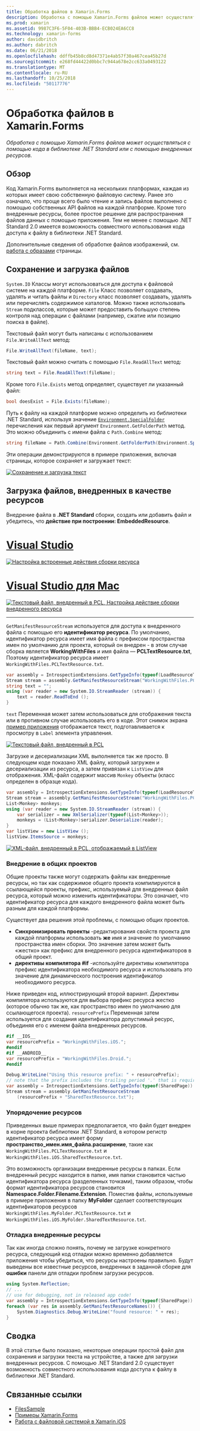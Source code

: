 ```yaml
---
title: Обработка файлов в Xamarin.Forms
description: Обработка с помощью Xamarin.Forms файлов может осуществляться с помощью кода в библиотеке .NET Standard или с помощью внедренных ресурсов.
ms.prod: xamarin
ms.assetid: 9987C3F6-5F04-403B-BBB4-ECB024EA6CC8
ms.technology: xamarin-forms
author: davidbritch
ms.author: dabritch
ms.date: 06/21/2018
ms.openlocfilehash: ddffb45b8cd8d47371e4ab57f30a467cea45b27d
ms.sourcegitcommit: e268fd44422d0bbc7c944a678e2cc633a0493122
ms.translationtype: MT
ms.contentlocale: ru-RU
ms.lasthandoff: 10/25/2018
ms.locfileid: "50117776"
---
```

# <a name="file-handling-in-xamarinforms"></a>Обработка файлов в Xamarin.Forms

_Обработка с помощью Xamarin.Forms файлов может осуществляться с помощью кода в библиотеке .NET Standard или с помощью внедренных ресурсов._

## <a name="overview"></a>Обзор

Код Xamarin.Forms выполняется на нескольких платформах, каждая из которых имеет свою собственную файловую систему. Ранее это означало, что проще всего было чтение и запись файлов выполнено с помощью собственных API файлов на каждой платформе. Кроме того внедренные ресурсы, более простое решение для распространения файлов данных с помощью приложения. Тем не менее с помощью .NET Standard 2.0 имеется возможность совместного использования кода доступа к файлу в библиотеки .NET Standard.

Дополнительные сведения об обработке файлов изображений, см. [работа с образами](~/xamarin-forms/user-interface/images.md) страницы.

<a name="Loading_and_Saving_Files" />

## <a name="saving-and-loading-files"></a>Сохранение и загрузка файлов

`System.IO` Классы могут использоваться для доступа к файловой системе на каждой платформе. `File` Класс позволяет создавать, удалять и читать файлы и `Directory` класс позволяет создавать, удалять или перечислять содержимое каталогов. Можно также использовать `Stream` подклассов, которые может предоставить большую степень контроля над операции с файлами (например, сжатие или позицию поиска в файле).

Текстовый файл могут быть написаны с использованием `File.WriteAllText` метод:

```csharp
File.WriteAllText(fileName, text);
```

Текстовый файл можно считать с помощью `File.ReadAllText` метод:

```csharp
string text = File.ReadAllText(fileName);
```

Кроме того `File.Exists` метод определяет, существует ли указанный файл:

```csharp
bool doesExist = File.Exists(fileName);
```

Путь к файлу на каждой платформе можно определить из библиотеки .NET Standard, используя значение [ `Environment.SpecialFolder` ](xref:System.Environment.SpecialFolder) перечисления как первый аргумент `Environment.GetFolderPath` метод. Это можно объединить с имени файла с `Path.Combine` метод:

```csharp
string fileName = Path.Combine(Environment.GetFolderPath(Environment.SpecialFolder.LocalApplicationData), "temp.txt");
```

Эти операции демонстрируются в примере приложения, включая страницы, которое сохраняет и загружает текст:

[![Сохранение и загрузка текст](files-images/saveandload-sml.png "сохранение и загрузка файлов в приложении")](files-images/saveandload.png#lightbox "сохранение и загрузка файлов в приложении")

<a name="Loading_Files_Embedded_as_Resources" />

## <a name="loading-files-embedded-as-resources"></a>Загрузка файлов, внедренных в качестве ресурсов

Внедрение файла в **.NET Standard** сборки, создать или добавить файл и убедитесь, что **действие при построении: EmbeddedResource**.

# <a name="visual-studiotabwindows"></a>[Visual Studio](#tab/windows)

[![Настройка встроенные действия сборки ресурса](files-images/vs-embeddedresource-sml.png "EmbeddedResource BuildAction параметр")](files-images/vs-embeddedresource.png#lightbox "EmbeddedResource BuildAction параметр")

# <a name="visual-studio-for-mactabmacos"></a>[Visual Studio для Mac](#tab/macos)

[![Текстовый файл, внедренный в PCL, Настройка действие сборки внедренного ресурса](files-images/xs-embeddedresource-sml.png "EmbeddedResource BuildAction параметр")](files-images/xs-embeddedresource.png#lightbox "EmbeddedResource BuildAction параметр")

-----

`GetManifestResourceStream` используется для доступа к внедренного файла с помощью его **идентификатор ресурса**. По умолчанию, идентификатор ресурса имеет имя файла с префиксом пространства имен по умолчанию для проекта, который он внедрен - в этом случае сборка является **WorkingWithFiles** и имя файла — **PCLTextResource.txt**, Поэтому идентификатор ресурса имеет `WorkingWithFiles.PCLTextResource.txt`.

```csharp
var assembly = IntrospectionExtensions.GetTypeInfo(typeof(LoadResourceText)).Assembly;
Stream stream = assembly.GetManifestResourceStream("WorkingWithFiles.PCLTextResource.txt");
string text = "";
using (var reader = new System.IO.StreamReader (stream)) {
    text = reader.ReadToEnd ();
}
```

`text` Переменная может затем использоваться для отображения текста или в противном случае использовать его в коде. Этот снимок экрана [пример приложения](https://developer.xamarin.com/samples/xamarin-forms/WorkingWithFiles/) отображается текст, подготавливается к просмотру в `Label` элемента управления.

 [![Текстовый файл, внедренный в PCL](files-images/pcltext-sml.png "внедренный текстовый файл в PCL, отображаемый в приложении")](files-images/pcltext.png#lightbox "внедренный текстовый файл в PCL, отображаемый в приложении")

Загрузке и десериализации XML выполняется так же просто. В следующем коде показано XML файлу, который загружен и десериализации из ресурса, а затем привязан к `ListView` для отображения. XML-файл содержит массив `Monkey` объекты (класс определен в образце кода).

```csharp
var assembly = IntrospectionExtensions.GetTypeInfo(typeof(LoadResourceText)).Assembly;
Stream stream = assembly.GetManifestResourceStream("WorkingWithFiles.PCLXmlResource.xml");
List<Monkey> monkeys;
using (var reader = new System.IO.StreamReader (stream)) {
    var serializer = new XmlSerializer(typeof(List<Monkey>));
    monkeys = (List<Monkey>)serializer.Deserialize(reader);
}
var listView = new ListView ();
listView.ItemsSource = monkeys;
```

 [![XML-файл, внедренный в PCL, отображаемый в ListView](files-images/pclxml-sml.png "внедренный XML-файл в PCL, отображаемый в ListView")](files-images/pclxml.png#lightbox "внедренный XML-файл в PCL, отображаемый в ListView")

<a name="Embedding_in_Shared_Projects" />

### <a name="embedding-in-shared-projects"></a>Внедрение в общих проектов

Общие проекты также могут содержать файлы как внедренные ресурсы, но так как содержимое общего проекта компилируются в ссылающейся проекты, префикс, используемый для внедренных файл ресурса, который можно изменить идентификаторы. Это означает, что идентификатор ресурса для каждого внедренного файла может быть разным для каждой платформы.

Существует два решения этой проблемы, с помощью общих проектов.

-  **Синхронизировать проекты** -редактирования свойств проекта для каждой платформы использовать **же** имя и значение по умолчанию пространства имен сборки. Это значение затем может быть «жестко» как префикс для внедренного ресурса идентификаторов в общий проект.
-  **директивы компилятора #if** -используйте директивы компилятора префикс идентификатора необходимого ресурса и использовать это значение для динамического построения идентификатор необходимого ресурса.


Ниже приведен код, иллюстрирующий второй вариант. Директивы компилятора используются для выбора префикс ресурса жестко (которое обычно так же, как пространство имен по умолчанию для ссылающегося проекта). `resourcePrefix` Переменная затем используется для создания идентификатора допустимый ресурс, объединяя его с именем файла внедренных ресурсов.

```csharp
#if __IOS__
var resourcePrefix = "WorkingWithFiles.iOS.";
#endif
#if __ANDROID__
var resourcePrefix = "WorkingWithFiles.Droid.";
#endif

Debug.WriteLine("Using this resource prefix: " + resourcePrefix);
// note that the prefix includes the trailing period '.' that is required
var assembly = IntrospectionExtensions.GetTypeInfo(typeof(SharedPage)).Assembly;
Stream stream = assembly.GetManifestResourceStream
    (resourcePrefix + "SharedTextResource.txt");
```

<a name="Organizing_Resources" />

### <a name="organizing-resources"></a>Упорядочение ресурсов

Приведенных выше примерах предполагается, что файл будет внедрен в корне проекта библиотеки .NET Standard, в котором регистр идентификатор ресурса имеет форму **пространство_имен.имя_файла.расширение**, такие как `WorkingWithFiles.PCLTextResource.txt` и `WorkingWithFiles.iOS.SharedTextResource.txt`.

Это возможность организации внедренные ресурсы в папках. Если внедренный ресурс находится в папке, имя папки становится частью идентификатора ресурса (разделенных точками), таким образом, чтобы формат идентификатора ресурсов становится **Namespace.Folder.Filename.Extension**. Поместив файлы, используемые в примере приложения в папку **MyFolder** сделает соответствующих идентификаторов ресурсов `WorkingWithFiles.MyFolder.PCLTextResource.txt` и `WorkingWithFiles.iOS.MyFolder.SharedTextResource.txt`.

<a name="Debugging_Embedded_Resources" />

### <a name="debugging-embedded-resources"></a>Отладка внедренные ресурсы

Так как иногда сложно понять, почему не загрузке конкретного ресурса, следующий код отладки можно временно добавляется приложения чтобы убедиться, что ресурсы настроены правильно. Будут выведены все известные ресурсов, внедренных в заданной сборке для **ошибки** панели для отладки проблем загрузки ресурсов.

```csharp
using System.Reflection;
// ...
// use for debugging, not in released app code!
var assembly = IntrospectionExtensions.GetTypeInfo(typeof(SharedPage)).Assembly;
foreach (var res in assembly.GetManifestResourceNames()) {
    System.Diagnostics.Debug.WriteLine("found resource: " + res);
}
```

## <a name="summary"></a>Сводка

В этой статье было показано, некоторые операции простой файл для сохранения и загрузки текста на устройстве, а также для загрузки внедренных ресурсов. С помощью .NET Standard 2.0 существует возможность совместного использования кода доступа к файлу в библиотеки .NET Standard.

## <a name="related-links"></a>Связанные ссылки

- [FilesSample](https://developer.xamarin.com/samples/xamarin-forms/WorkingWithFiles/)
- [Примеры Xamarin.Forms](https://github.com/xamarin/xamarin-forms-samples)
- [Работа с файловой системой в Xamarin.iOS](~/ios/app-fundamentals/file-system.md)

